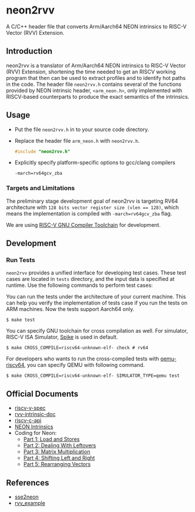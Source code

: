 # neon2rvv

A C/C++ header file that converts Arm/Aarch64 NEON intrinsics to RISC-V Vector (RVV) Extension.

## Introduction

neon2rvv is a translator of Arm/Aarch64 NEON intrinsics to RISC-V Vector (RVV) Extension, shortening the time needed to get an RISCV working program that then can be used to extract profiles and to identify hot paths in the code. The header file `neon2rvv.h` contains several of the functions provided by NEON intrinsic header, `<arm_neon.h>`, only implemented with RISCV-based counterparts to produce the exact semantics of the intrinsics.

## Usage

* Put the file `neon2rvv.h` in to your source code directory.
* Replace the header file `arm_neon.h` with `neon2rvv.h`.

    ```c
    #include "neon2rvv.h"
    ```

* Explicitly specify platform-specific options to gcc/clang compilers

    ```shell
    -march=rv64gcv_zba
    ```

### Targets and Limitations

The preliminary stage development goal of neon2rvv is targeting RV64 architecture with `128 bits vector register size (vlen == 128)`, which means the implementation is compiled with `-march=rv64gcv_zba` flag.

We are using [RISC-V GNU Compiler Toolchain](https://github.com/riscv-collab/riscv-gnu-toolchain) for development.

## Development

### Run Tests

`neon2rvv` provides a unified interface for developing test cases. These test cases are located in `tests` directory, and the input data is specified at runtime. Use the following commands to perform test cases:

You can run the tests under the architecture of your current machine. This can help you verify the implementation of tests case if you run the tests on ARM machines. Now the tests support Aarch64 only.

```shell
$ make test
```

You can specify GNU toolchain for cross compilation as well. For simulator, RISC-V ISA Simulator, [Spike](https://github.com/riscv-software-src/riscv-isa-sim) is used in default.

```shell
$ make CROSS_COMPILE=riscv64-unknown-elf- check # rv64
```

For developers who wants to run the cross-compiled tests with [qemu-riscv64](https://www.qemu.org/), you can specify QEMU with following command.

```shell
$ make CROSS_COMPILE=riscv64-unknown-elf- SIMULATOR_TYPE=qemu test
```

## Official Documents

* [riscv-v-spec](https://github.com/riscv/riscv-v-spec)
* [rvv-intrinsic-doc](https://github.com/riscv-non-isa/rvv-intrinsic-doc)
* [riscv-c-api](https://github.com/riscv-non-isa/riscv-c-api-doc/blob/master/riscv-c-api.md)
* [NEON Intrinsics](https://developer.arm.com/architectures/instruction-sets/intrinsics)
* Coding for Neon:
  * [Part 1: Load and Stores](https://community.arm.com/arm-community-blogs/b/architectures-and-processors-blog/posts/coding-for-neon---part-1-load-and-stores)
  * [Part 2: Dealing With Leftovers](https://community.arm.com/arm-community-blogs/b/architectures-and-processors-blog/posts/coding-for-neon---part-2-dealing-with-leftovers)
  * [Part 3: Matrix Multiplication](https://community.arm.com/arm-community-blogs/b/architectures-and-processors-blog/posts/coding-for-neon---part-3-matrix-multiplication)
  * [Part 4: Shifting Left and Right](https://community.arm.com/arm-community-blogs/b/architectures-and-processors-blog/posts/coding-for-neon---part-4-shifting-left-and-right)
  * [Part 5: Rearranging Vectors](https://community.arm.com/arm-community-blogs/b/architectures-and-processors-blog/posts/coding-for-neon---part-5-rearranging-vectors)

## References

* [sse2neon](https://github.com/DLTcollab/sse2neon)
* [rvv_example](https://github.com/brucehoult/rvv_example)
